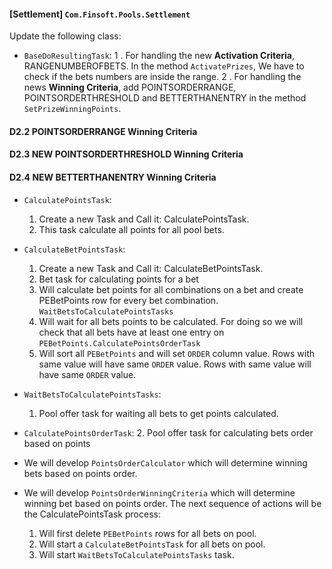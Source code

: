 #### [Settlement] `Com.Finsoft.Pools.Settlement`

Update the following class:

- `BaseDoResultingTask`:
  1 . For handling the new __Activation Criteria__, RANGENUMBEROFBETS. In the method `ActivatePrizes`, We have to check if the bets numbers are inside the range. 
  2 . For handling the news __Winning Criteria__, add POINTSORDERRANGE, POINTSORDERTHRESHOLD and BETTERTHANENTRY in the method `SetPrizeWinningPoints`.
 
#### D2.2 POINTSORDERRANGE Winning Criteria
#### D2.3 NEW POINTSORDERTHRESHOLD Winning Criteria
#### D2.4 NEW BETTERTHANENTRY Winning Criteria

- `CalculatePointsTask`: 
  1. Create a new Task and Call it: CalculatePointsTask.
  2. This task calculate all points for all pool bets.

- `CalculateBetPointsTask`: 
  1. Create a new Task and Call it: CalculateBetPointsTask.
  2. Bet task for calculating points for a bet
  3. Will calculate bet points for all combinations on a bet and create PEBetPoints row for every bet combination. `WaitBetsToCalculatePointsTasks`
  4. Will wait for all bets points to be calculated. For doing so we will check that all bets have at least one entry on `PEBetPoints.CalculatePointsOrderTask`
  5. Will sort all `PEBetPoints` and will set `ORDER` column value. Rows with same value will have same `ORDER` value. Rows with same value will have same `ORDER` value.

- `WaitBetsToCalculatePointsTasks`: 
  1. Pool offer task for waiting all bets to get points calculated.

- `CalculatePointsOrderTask`: 
  2. Pool offer task for calculating bets order based on points

- We will develop `PointsOrderCalculator` which will determine winning bets based on points order.

- We will develop `PointsOrderWinningCriteria` which will determine winning bet based on points order. The next sequence of actions will be the CalculatePointsTask process:

  1. Will first delete `PEBetPoints` rows for all bets on pool.
  2. Will start a `CalculateBetPointsTask` for all bets on pool.
  3. Will start `WaitBetsToCalculatePointsTasks` task.
